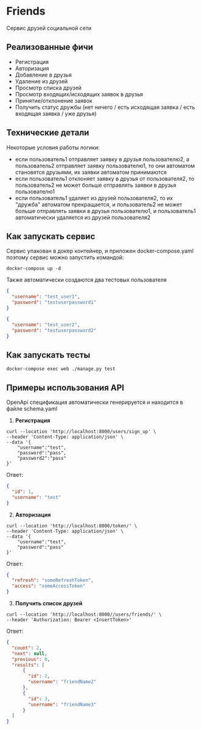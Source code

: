 # Friends

Сервис друзей социальной сети

## Реализованные фичи
 - Регистрация
 - Авторизация
 - Добавление в друзья
 - Удаление из друзей
 - Просмотр списка друзей
 - Просмотр входящих/исходящих заявок в друзья
 - Принятие/отклонение заявок
 - Получить статус дружбы (нет ничего / есть исходящая заявка / есть входящая заявка / уже друзья)

## Технические детали
Некоторые условия работы логики:
- если пользователь1 отправляет заявку в друзья пользователю2, а пользователь2 отправляет заявку пользователю1, то они автоматом становятся друзьями, их заявки автоматом принимаются 
- если пользователь1 отклоняет заявку в друзья от пользователя2, то пользователь2 не может больше отправлять заявки в друзья пользователю1 
- если пользователь1 удаляет из друзей пользователя2, то их "дружба" автоматом прекращается, и пользователь2 не может больше отправлять заявки в друзья пользователю1, и пользователь1 автоматически удаляется из друзей пользователя2

## Как запускать сервис
Сервис упакован в докер контейнер, и приложен docker-compose.yaml поэтому сервис можно запустить командой:
```shell
docker-compose up -d
```

Также автоматически создаются два тестовых пользователя
```json
{
  "username": "test_user1",
  "password": "testuserpassword1"
}

{
  "username": "test_user2",
  "password": "testuserpassword2"
}
```

## Как запускать тесты
```shell
docker-compose exec web ./manage.py test
```

## Примеры использования API

OpenApi спецификация автоматически генерируется и находится в файле schema.yaml

1. **Регистрация**
```shell
curl --location 'http://localhost:8000/users/sign_up' \
--header 'Content-Type: application/json' \
--data '{
    "username":"test",
    "password":"pass",
    "password2":"pass"
}'
```
Ответ:
```json
{
  "id": 1,
  "username": "test"
}
```

2. **Авторизация**
```shell
curl --location 'http://localhost:8000/token/' \
--header 'Content-Type: application/json' \
--data '{
    "username":"test",
    "password":"pass"
}'
```
Ответ:
```json
{
  "refresh": "someRefreshToken",
  "access": "someAccessToken"
}
```

3. **Получить список друзей**
```shell
curl --location 'http://localhost:8000//users/friends/' \
--header 'Authorization: Bearer <InsertToken>'
```
Ответ:
```json
{
  "count": 2,
  "next": null,
  "previous": 0,
  "results": [
      {
        "id": 2,
        "username": "friendName2"
      },
      {
        "id": 3,
        "username": "friendName3"
      }
  ]
}
```